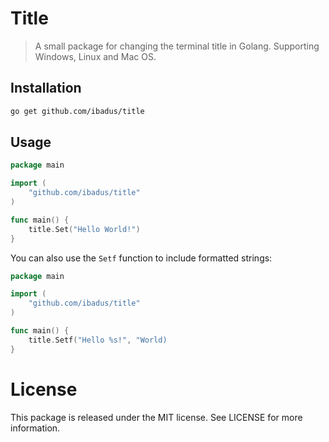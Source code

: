# Title

> A small package for changing the terminal title in Golang.
> Supporting Windows, Linux and Mac OS.

## Installation

```bash
go get github.com/ibadus/title
```

## Usage

```go
package main

import (
	"github.com/ibadus/title"
)

func main() {
	title.Set("Hello World!")
}
```

You can also use the `Setf` function to include formatted strings:

```go
package main

import (
	"github.com/ibadus/title"
)

func main() {
	title.Setf("Hello %s!", "World)
}
```

# License
This package is released under the MIT license. See LICENSE for more information.
